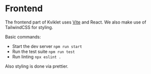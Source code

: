 # Frontend

The frontend part of Kviklet uses [Vite](https://vitejs.dev/) and React. We also make use of TailwindCSS for styling.

Basic commands:

- Start the dev server `npm run start`
- Run the test suite `npm run test`
- Run linting `npx eslint .`

Also styling is done via prettier.
